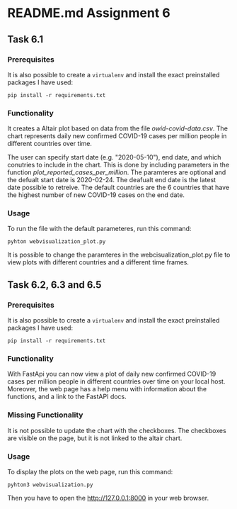 # README.md Assignment 6

## Task 6.1

### Prerequisites

It is also possible to create a `virtualenv` and install the exact preinstalled packages I have used:

```
pip install -r requirements.txt
```


### Functionality

It creates a Altair plot based on data from the file _owid-covid-data.csv_. 
The chart represents daily new confirmed COVID-19 cases per million people in different countries over time.

The user can specify start date (e.g. "2020-05-10"), end date, and which conutries to include in the chart. 
This is done by including parameters in the function _plot_reported_cases_per_million_.
The paramteres are optional and the defualt start date is 2020-02-24. The deafualt end date is the latest date possible to retreive.
The default countries are the 6 countries that have the highest number of new COVID-19 cases on the end date. 

### Usage

To run the file with the default parameteres, run this command:

``` 
pyhton webvisualization_plot.py  
```

It is possible to change the paramteres in the webcisualization_plot.py file to view plots with different countries and a different time frames. 


## Task 6.2, 6.3 and 6.5

### Prerequisites

It is also possible to create a `virtualenv` and install the exact preinstalled packages I have used:

```
pip install -r requirements.txt
```

### Functionality

With FastApi you can now view a plot of daily new confirmed COVID-19 cases per million people in different countries over time on your local host.
Moreover, the web page has a help menu with information about the functions, and a link to the FastAPI docs. 


### Missing Functionality
 
It is not possible to update the chart with the checkboxes. The checkboxes are visible on the page, but it is not linked to the altair chart. 


### Usage

To display the plots on the web page, run this command: 

``` 
pyhton3 webvisualization.py  
```

Then you have to open the http://127.0.0.1:8000 in your web browser. 
